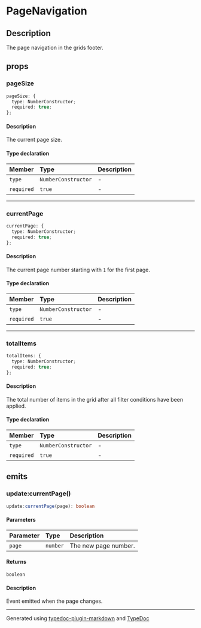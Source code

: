 # PageNavigation

## Description

The page navigation in the grids footer.

## props

### pageSize

```ts
pageSize: {
  type: NumberConstructor;
  required: true;
};
```

#### Description

The current page size.

#### Type declaration

| Member | Type | Description |
| :------ | :------ | :------ |
| `type` | `NumberConstructor` | - |
| `required` | `true` | - |

***

### currentPage

```ts
currentPage: {
  type: NumberConstructor;
  required: true;
};
```

#### Description

The current page number starting with `1` for the first page.

#### Type declaration

| Member | Type | Description |
| :------ | :------ | :------ |
| `type` | `NumberConstructor` | - |
| `required` | `true` | - |

***

### totalItems

```ts
totalItems: {
  type: NumberConstructor;
  required: true;
};
```

#### Description

The total number of items in the grid after all filter conditions
have been applied.

#### Type declaration

| Member | Type | Description |
| :------ | :------ | :------ |
| `type` | `NumberConstructor` | - |
| `required` | `true` | - |

## emits

### update:currentPage()

```ts
update:currentPage(page): boolean
```

#### Parameters

| Parameter | Type | Description |
| :------ | :------ | :------ |
| `page` | `number` | The new page number. |

#### Returns

`boolean`

#### Description

Event emitted when the page changes.

***

Generated using [typedoc-plugin-markdown](https://www.npmjs.com/package/typedoc-plugin-markdown) and [TypeDoc](https://typedoc.org/)

